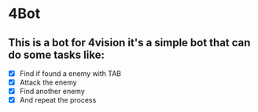 # 4Bot

## This is a bot for 4vision it's a simple bot that can do some tasks like:
- [x] Find if found a enemy with TAB
- [x] Attack the enemy
- [x] Find another enemy
- [x] And repeat the process